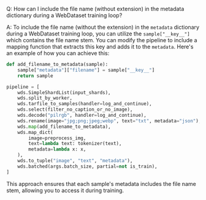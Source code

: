 Q: How can I include the file name (without extension) in the metadata dictionary during a WebDataset training loop?

A: To include the file name (without the extension) in the `metadata` dictionary during a WebDataset training loop, you can utilize the `sample["__key__"]` which contains the file name stem. You can modify the pipeline to include a mapping function that extracts this key and adds it to the `metadata`. Here's an example of how you can achieve this:

```python
def add_filename_to_metadata(sample):
    sample["metadata"]["filename"] = sample["__key__"]
    return sample

pipeline = [
    wds.SimpleShardList(input_shards),
    wds.split_by_worker,
    wds.tarfile_to_samples(handler=log_and_continue),
    wds.select(filter_no_caption_or_no_image),
    wds.decode("pilrgb", handler=log_and_continue),
    wds.rename(image="jpg;png;jpeg;webp", text="txt", metadata="json"),
    wds.map(add_filename_to_metadata),
    wds.map_dict(
        image=preprocess_img,
        text=lambda text: tokenizer(text),
        metadata=lambda x: x,
    ),
    wds.to_tuple("image", "text", "metadata"),
    wds.batched(args.batch_size, partial=not is_train),
]
```

This approach ensures that each sample's metadata includes the file name stem, allowing you to access it during training.
